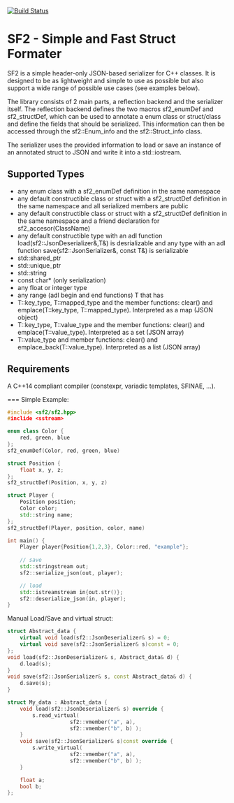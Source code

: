 [![Build Status](https://travis-ci.org/lowkey42/sf2.svg?branch=master)](https://travis-ci.org/lowkey42/sf2)

SF2 - Simple and Fast Struct Formater
===

SF2 is a simple header-only JSON-based serializer for C++ classes. It is designed to be as lightweight and simple to use as possible but also support a wide range of possible use cases (see examples below).

The library consists of 2 main parts, a reflection backend and the serializer itself. The reflection backend defines the two macros sf2_enumDef and sf2_structDef, which can be used to annotate a enum class or struct/class and define the fields that should be serialized. This information can then be accessed through the sf2::Enum_info and the sf2::Struct_info class.

The serializer uses the provided information to load or save an instance of an annotated struct to JSON and write it into a std::iostream.

## Supported Types
* any enum class with a sf2_enumDef definition in the same namespace
* any default constructible class or struct with a sf2_structDef definition in the same namespace and all serialized members are public
* any default constructible class or struct with a sf2_structDef definition in the same namespace and a friend declaration for sf2_accesor(ClassName)
* any default constructible type with an adl function load(sf2::JsonDeserializer&,T&) is desrializable and any type with an adl function save(sf2::JsonSerializer&, const T&) is serializable
* std::shared_ptr
* std::unique_ptr
* std::string
* const char* (only serialization)
* any float or integer type
* any range (adl begin and end functions) T that has
* T::key_type, T::mapped_type and the member functions: clear() and emplace(T::key_type, T::mapped_type).
Interpreted as a map (JSON object)
* T::key_type, T::value_type and the member functions: clear() and emplace(T::value_type).
Interpreted as a set (JSON array)
* T::value_type and member functions: clear() and emplace_back(T::value_type).
Interpreted as a list (JSON array)

## Requirements
A C++14 compliant compiler (constexpr, variadic templates, SFINAE, ...).

===
Simple Example:
``` cpp
#include <sf2/sf2.hpp>
#inclide <sstream>

enum class Color {
	red, green, blue
};
sf2_enumDef(Color, red, green, blue)

struct Position {
	float x, y, z;
};
sf2_structDef(Position, x, y, z)

struct Player {
	Position position;
	Color color;
	std::string name;
};
sf2_structDef(Player, position, color, name)

int main() {
	Player player{Position{1,2,3}, Color::red, "example"};
	
	// save
	std::stringstream out;
	sf2::serialize_json(out, player);

	// load
	std::istreamstream in{out.str()};
	sf2::deserialize_json(in, player);
}
```

Manual Load/Save and virtual struct:
``` cpp
struct Abstract_data {
	virtual void load(sf2::JsonDeserializer& s) = 0;
	virtual void save(sf2::JsonSerializer& s)const = 0;
};
void load(sf2::JsonDeserializer& s, Abstract_data& d) {
	d.load(s);
}
void save(sf2::JsonSerializer& s, const Abstract_data& d) {
	d.save(s);
}

struct My_data : Abstract_data {
	void load(sf2::JsonDeserializer& s) override {
		s.read_virtual(
		            sf2::vmember("a", a),
		            sf2::vmember("b", b) );
	}
	void save(sf2::JsonSerializer& s)const override {
		s.write_virtual(
		            sf2::vmember("a", a),
		            sf2::vmember("b", b) );
	}

	float a;
	bool b;
};
```


